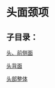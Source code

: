 # 头面颈项## 子目录：[头、前侧面](https://zuoye.gmzyh.com/read/biaoxian/cat_头、前侧面.md)[头背面](https://zuoye.gmzyh.com/read/biaoxian/cat_头背面.md)[头部整体](https://zuoye.gmzyh.com/read/biaoxian/cat_头部整体.md)